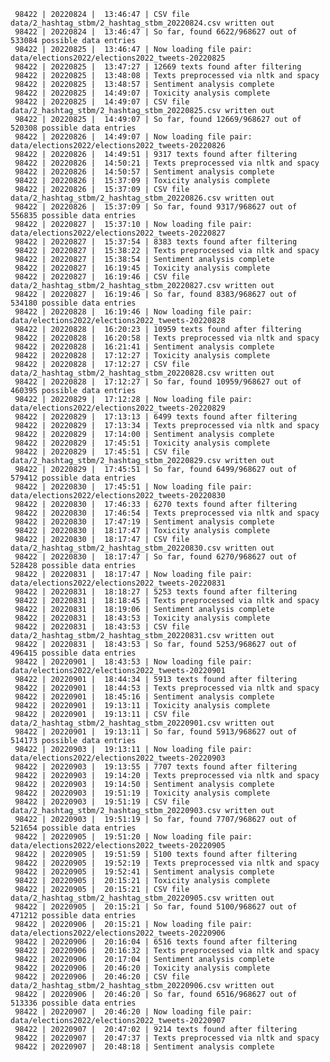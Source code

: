      98422 | 20220824 |  13:46:47 | CSV file data/2_hashtag_stbm/2_hashtag_stbm_20220824.csv written out
     98422 | 20220824 |  13:46:47 | So far, found 6622/968627 out of 533084 possible data entries
     98422 | 20220825 |  13:46:47 | Now loading file pair: data/elections2022/elections2022_tweets-20220825
     98422 | 20220825 |  13:47:27 | 12669 texts found after filtering
     98422 | 20220825 |  13:48:08 | Texts preprocessed via nltk and spacy
     98422 | 20220825 |  13:48:57 | Sentiment analysis complete
     98422 | 20220825 |  14:49:07 | Toxicity analysis complete
     98422 | 20220825 |  14:49:07 | CSV file data/2_hashtag_stbm/2_hashtag_stbm_20220825.csv written out
     98422 | 20220825 |  14:49:07 | So far, found 12669/968627 out of 520308 possible data entries
     98422 | 20220826 |  14:49:07 | Now loading file pair: data/elections2022/elections2022_tweets-20220826
     98422 | 20220826 |  14:49:51 | 9317 texts found after filtering
     98422 | 20220826 |  14:50:21 | Texts preprocessed via nltk and spacy
     98422 | 20220826 |  14:50:57 | Sentiment analysis complete
     98422 | 20220826 |  15:37:09 | Toxicity analysis complete
     98422 | 20220826 |  15:37:09 | CSV file data/2_hashtag_stbm/2_hashtag_stbm_20220826.csv written out
     98422 | 20220826 |  15:37:09 | So far, found 9317/968627 out of 556835 possible data entries
     98422 | 20220827 |  15:37:10 | Now loading file pair: data/elections2022/elections2022_tweets-20220827
     98422 | 20220827 |  15:37:54 | 8383 texts found after filtering
     98422 | 20220827 |  15:38:22 | Texts preprocessed via nltk and spacy
     98422 | 20220827 |  15:38:54 | Sentiment analysis complete
     98422 | 20220827 |  16:19:45 | Toxicity analysis complete
     98422 | 20220827 |  16:19:46 | CSV file data/2_hashtag_stbm/2_hashtag_stbm_20220827.csv written out
     98422 | 20220827 |  16:19:46 | So far, found 8383/968627 out of 534180 possible data entries
     98422 | 20220828 |  16:19:46 | Now loading file pair: data/elections2022/elections2022_tweets-20220828
     98422 | 20220828 |  16:20:23 | 10959 texts found after filtering
     98422 | 20220828 |  16:20:58 | Texts preprocessed via nltk and spacy
     98422 | 20220828 |  16:21:41 | Sentiment analysis complete
     98422 | 20220828 |  17:12:27 | Toxicity analysis complete
     98422 | 20220828 |  17:12:27 | CSV file data/2_hashtag_stbm/2_hashtag_stbm_20220828.csv written out
     98422 | 20220828 |  17:12:27 | So far, found 10959/968627 out of 460395 possible data entries
     98422 | 20220829 |  17:12:28 | Now loading file pair: data/elections2022/elections2022_tweets-20220829
     98422 | 20220829 |  17:13:13 | 6499 texts found after filtering
     98422 | 20220829 |  17:13:34 | Texts preprocessed via nltk and spacy
     98422 | 20220829 |  17:14:00 | Sentiment analysis complete
     98422 | 20220829 |  17:45:51 | Toxicity analysis complete
     98422 | 20220829 |  17:45:51 | CSV file data/2_hashtag_stbm/2_hashtag_stbm_20220829.csv written out
     98422 | 20220829 |  17:45:51 | So far, found 6499/968627 out of 579412 possible data entries
     98422 | 20220830 |  17:45:51 | Now loading file pair: data/elections2022/elections2022_tweets-20220830
     98422 | 20220830 |  17:46:33 | 6270 texts found after filtering
     98422 | 20220830 |  17:46:54 | Texts preprocessed via nltk and spacy
     98422 | 20220830 |  17:47:19 | Sentiment analysis complete
     98422 | 20220830 |  18:17:47 | Toxicity analysis complete
     98422 | 20220830 |  18:17:47 | CSV file data/2_hashtag_stbm/2_hashtag_stbm_20220830.csv written out
     98422 | 20220830 |  18:17:47 | So far, found 6270/968627 out of 528428 possible data entries
     98422 | 20220831 |  18:17:47 | Now loading file pair: data/elections2022/elections2022_tweets-20220831
     98422 | 20220831 |  18:18:27 | 5253 texts found after filtering
     98422 | 20220831 |  18:18:45 | Texts preprocessed via nltk and spacy
     98422 | 20220831 |  18:19:06 | Sentiment analysis complete
     98422 | 20220831 |  18:43:53 | Toxicity analysis complete
     98422 | 20220831 |  18:43:53 | CSV file data/2_hashtag_stbm/2_hashtag_stbm_20220831.csv written out
     98422 | 20220831 |  18:43:53 | So far, found 5253/968627 out of 496415 possible data entries
     98422 | 20220901 |  18:43:53 | Now loading file pair: data/elections2022/elections2022_tweets-20220901
     98422 | 20220901 |  18:44:34 | 5913 texts found after filtering
     98422 | 20220901 |  18:44:53 | Texts preprocessed via nltk and spacy
     98422 | 20220901 |  18:45:16 | Sentiment analysis complete
     98422 | 20220901 |  19:13:11 | Toxicity analysis complete
     98422 | 20220901 |  19:13:11 | CSV file data/2_hashtag_stbm/2_hashtag_stbm_20220901.csv written out
     98422 | 20220901 |  19:13:11 | So far, found 5913/968627 out of 514173 possible data entries
     98422 | 20220903 |  19:13:11 | Now loading file pair: data/elections2022/elections2022_tweets-20220903
     98422 | 20220903 |  19:13:55 | 7707 texts found after filtering
     98422 | 20220903 |  19:14:20 | Texts preprocessed via nltk and spacy
     98422 | 20220903 |  19:14:50 | Sentiment analysis complete
     98422 | 20220903 |  19:51:19 | Toxicity analysis complete
     98422 | 20220903 |  19:51:19 | CSV file data/2_hashtag_stbm/2_hashtag_stbm_20220903.csv written out
     98422 | 20220903 |  19:51:19 | So far, found 7707/968627 out of 521654 possible data entries
     98422 | 20220905 |  19:51:20 | Now loading file pair: data/elections2022/elections2022_tweets-20220905
     98422 | 20220905 |  19:51:59 | 5100 texts found after filtering
     98422 | 20220905 |  19:52:19 | Texts preprocessed via nltk and spacy
     98422 | 20220905 |  19:52:41 | Sentiment analysis complete
     98422 | 20220905 |  20:15:21 | Toxicity analysis complete
     98422 | 20220905 |  20:15:21 | CSV file data/2_hashtag_stbm/2_hashtag_stbm_20220905.csv written out
     98422 | 20220905 |  20:15:21 | So far, found 5100/968627 out of 471212 possible data entries
     98422 | 20220906 |  20:15:21 | Now loading file pair: data/elections2022/elections2022_tweets-20220906
     98422 | 20220906 |  20:16:04 | 6516 texts found after filtering
     98422 | 20220906 |  20:16:32 | Texts preprocessed via nltk and spacy
     98422 | 20220906 |  20:17:04 | Sentiment analysis complete
     98422 | 20220906 |  20:46:20 | Toxicity analysis complete
     98422 | 20220906 |  20:46:20 | CSV file data/2_hashtag_stbm/2_hashtag_stbm_20220906.csv written out
     98422 | 20220906 |  20:46:20 | So far, found 6516/968627 out of 513336 possible data entries
     98422 | 20220907 |  20:46:20 | Now loading file pair: data/elections2022/elections2022_tweets-20220907
     98422 | 20220907 |  20:47:02 | 9214 texts found after filtering
     98422 | 20220907 |  20:47:37 | Texts preprocessed via nltk and spacy
     98422 | 20220907 |  20:48:18 | Sentiment analysis complete
